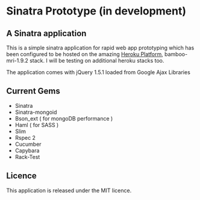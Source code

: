 Sinatra Prototype (in development)
==================================

A Sinatra application
---------------------

This is a simple sinatra application for rapid web app prototyping which 
has been configured to be hosted on the amazing [Heroku Platform](http://heroku.com/), 
bamboo-mri-1.9.2 stack. I will be testing on additional heroku stacks too. 

The application comes with jQuery 1.5.1 loaded from Google Ajax Libraries

Current Gems
------------
* Sinatra
* Sinatra-mongoid
* Bson_ext ( for mongoDB performance )
* Haml ( for SASS )
* Slim
* Rspec 2
* Cucumber
* Capybara
* Rack-Test

Licence
-------

This application is released under the MIT licence.